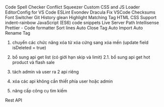Code Spell Checker
Conflict Squeezer
Custom CSS and JS Loader
EditorConfig for VS Code
ESLint
Evondev Dracula
Fix VSCode Checksums
Font Switcher
Git History
glean
Highlight Matching Tag
HTML CSS Support
indent-rainbow
JavaScript (ES6) code snippets
Live Server
Path Intellisense
Prettier - Code formatter
Sort lines
Auto Close Tag
Auto Import
Auto Rename Tag


1. chuyển các chức năng xóa từ xóa cứng sang xóa mền (update field isDeleted = true)
2. bổ sung api get list (có giới hạn skip và limit)
2.1. bổ sung api get hot product và flash sale

3. tách admin và user ra 2 api riêng
4. xóa các api không cần thiết phía user hoặc admin
5. nâng cấp công cụ tìm kiếm

Rest API

